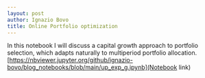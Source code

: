 ```yaml
---
layout: post
author: Ignazio Bovo
title: Online Portfolio optimization
---
```

In this notebook I will discuss a capital growth approach to portfolio selection, which adapts 
naturally to multiperiod portfolio allocation.
[https://nbviewer.jupyter.org/github/ignazio-bovo/blog_notebooks/blob/main/up_exp_g.ipynb](Notebook link)

